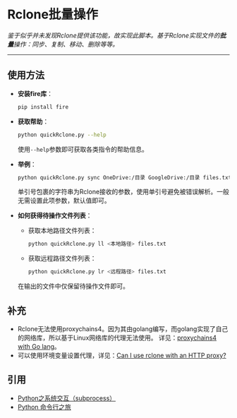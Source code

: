 # Rclone批量操作

*鉴于似乎并未发现Rclone提供该功能，故实现此脚本。基于Rclone实现文件的**批量**操作：同步、复制、移动、删除等等。*

------------

## 使用方法
- **安装fire库**：
  ```bash
  pip install fire
  ```

- **获取帮助**：
  ```bash
  python quickRclone.py --help
  ```
  使用`--help`参数即可获取各类指令的帮助信息。

- **举例**：
  ```bash
  python quickRclone.py sync OneDrive:/目录 GoogleDrive:/目录 files.txt '"--ignore-errors --cache-chunk-size 20M --drive-server-side-across-configs "'
  ```
  单引号包裹的字符串为Rclone接收的参数，使用单引号避免被错误解析。一般无需设置此项参数，默认值即可。

- **如何获得待操作文件列表**：
  - 获取本地路径文件列表：
    ```bash
    python quickRclone.py ll <本地路径> files.txt
    ```

  - 获取远程路径文件列表：
    ```bash
    python quickRclone.py lr <远程路径> files.txt
    ```

  在输出的文件中仅保留待操作文件即可。

## 补充
- Rclone无法使用proxychains4。因为其由golang编写，而golang实现了自己的网络库，所以基于Linux网络库的代理无法使用。
  详见：[proxychains4 with Go lang](https://github.com/rofl0r/proxychains-ng/issues/199 "proxychains4 with Go lang")。
- 可以使用环境变量设置代理，详见：[Can I use rclone with an HTTP proxy?](https://rclone.org/faq/#can-i-use-rclone-with-an-http-proxy "Can I use rclone with an HTTP proxy?")

## 引用
- [Python之系统交互（subprocess）](https://www.cnblogs.com/yyds/p/7288916.html "Python之系统交互（subprocess）")
- [Python 命令行之旅](https://github.com/HelloGitHub-Team/Article/blob/master/contents/Python/cmdline/catalog.md "Python 命令行之旅")
